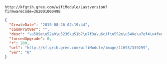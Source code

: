 `http://kfgrih.gree.com/wifiModule/Lastversion?firmwareCode=362001060498`

```json
{
  "CreateDate": "2019-08-26 02:19:44",
  "commProtVer": "",
  "desc": "\u589e\u52a0\u5236\u51b7\u7f3a\u6c1f\u552e\u540e\u7ef4\u4fee\u529f\u80fd\u5f00\u5173",
  "forcedUpgrade": 0,
  "r": 200,
  "url": "http://kf.grih.gree.com/wifiModule/image/11693/339299",
  "ver": "6"
}
```